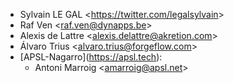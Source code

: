 - Sylvain LE GAL \<<https://twitter.com/legalsylvain>\>
- Raf Ven \<<raf.ven@dynapps.be>\>
- Alexis de Lattre \<<alexis.delattre@akretion.com>\>
- Álvaro Trius \<<alvaro.trius@forgeflow.com>\>
- \[APSL-Nagarro\](<https://apsl.tech>):
  - Antoni Marroig \<<amarroig@apsl.net>\>